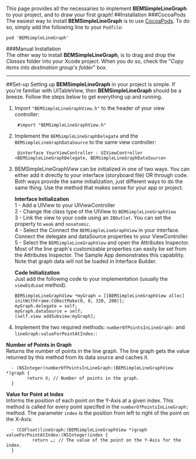 This page provides all the necessaries to implement <b>BEMSimpleLineGraph</b> to your project, and to draw your first graph!
<a name='Installation'/>
##Installation
###CocoaPods
The easiest way to install <b>BEMSimpleLineGraph</b> is to use <a href="http://cocoapods.org/" target="_blank">CocoaPods</a>. To do so, simply add the following line to your `Podfile`:  

    pod 'BEMSimpleLineGraph'

###Manual Installation	
The other way to install <b>BEMSimpleLineGraph</b>, is to drag and drop the *Classes* folder into your Xcode project. When you do so, check the "*Copy items into destination group's folder*" box.

***

<a name='Set-up'/>
##Set-up
Setting up <b>BEMSimpleLineGraph</b> in your project is simple. If you're familiar with UITableView, then <b>BEMSimpleLineGraph</b> should be a breeze. Follow the steps below to get everything up and running.

 1. Import `"BEMSimpleLineGraphView.h"` to the header of your view controller:

         #import "BEMSimpleLineGraphView.h"

 2. Implement the `BEMSimpleLineGraphDelegate` and the `BEMSimpleLineGraphDataSource` to the same view controller:

         @interface YourViewController : UIViewController <BEMSimpleLineGraphDelegate, BEMSimpleLineGraphDataSource>

 3.  BEMSimpleLineGraphView can be initialized in one of two ways. You can either add it directly to your interface (storyboard file) OR through code. Both ways provide the same initialization, just different ways to do the same thing. Use the method that makes sense for your app or project.

     **Interface Initialization**  
     1 - Add a UIView to your UIViewController  
     2 - Change the class type of the UIView to `BEMSimpleLineGraphView`  
     3 - Link the view to your code using an `IBOutlet`. You can set the property to `weak` and `nonatomic`.  
     4 - Select the Connect the `BEMSimpleLineGraphView` in your interface. Connect the delegate and dataSource properties to your ViewController.  
     5 - Select the `BEMSimpleLineGraphView` and open the Attributes Inspector. Most of the line graph's customizable properties can easily be set from the Attributes Inspector. The Sample App demonstrates this capability. Note that graph data will not be loaded in Interface Builder.  

     **Code Initialization**  
     Just add the following code to your implementation (usually the `viewDidLoad` method).

         BEMSimpleLineGraphView *myGraph = [[BEMSimpleLineGraphView alloc] initWithFrame:CGRectMake(0, 0, 320, 200)];
         myGraph.delegate = self;
         myGraph.dataSource = self;
         [self.view addSubview:myGraph];

 4. Implement the two required methods: `numberOfPointsInLineGraph:` and `lineGraph:valueForPointAtIndex:`:

  **Number of Points in Graph**  
  Returns the number of points in the line graph. The line graph gets the value returned by this method from its data source and caches it.

      - (NSInteger)numberOfPointsInLineGraph:(BEMSimpleLineGraphView *)graph {
      		return X; // Number of points in the graph.
      }

  **Value for Point at Index**  
  Informs the position of each point on the Y-Axis at a given index. This method is called for every point specifed in the `numberOfPointsInLineGraph:` method. The parameter `index` is the position from left to right of the point on the X-Axis:

  	  - (CGFloat)lineGraph:(BEMSimpleLineGraphView *)graph valueForPointAtIndex:(NSInteger)index {
      	 	  return …; // The value of the point on the Y-Axis for the index.
  	  }